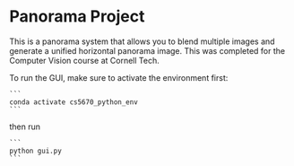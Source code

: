 # Panorama Project
This is a panorama system that allows you to blend multiple images and generate a unified horizontal panorama image. This was completed for the Computer Vision course at Cornell Tech.

To run the GUI, make sure to activate the environment first:

````
```
conda activate cs5670_python_env
```
````

then run 

````
```
python gui.py
```
````

